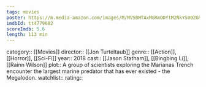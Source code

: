 ```yaml
---
tags: movies
poster: https://m.media-amazon.com/images/M/MV5BMTAxMGRmODYtM2NkYS00ZGRlLWE1MWItYjI1MzIwNjQwN2RiXkEyXkFqcGdeQXVyMTMxODk2OTU@._V1_SX300.jpg
imdbId: tt4779682
scoreImdb: 5.6
length: 113 min
---
```


category:: [[Movies]]
director:: [[Jon Turteltaub]]
genre:: [[Action]], [[Horror]], [[Sci-Fi]]
year:: 2018
cast:: [[Jason Statham]], [[Bingbing Li]], [[Rainn Wilson]]
plot:: A group of scientists exploring the Marianas Trench encounter the largest marine predator that has ever existed - the Megalodon.
watchlist::
rating::
